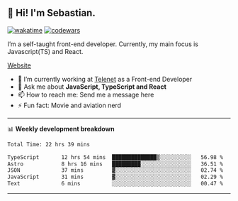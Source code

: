 ## 👋 Hi! I'm Sebastian.

[![wakatime](https://wakatime.com/badge/user/df0036c6-328a-4a39-be9b-e49417ed22a1.svg)](https://wakatime.com/@df0036c6-328a-4a39-be9b-e49417ed22a1)
[![codewars](https://www.codewars.com/users/sebavuye/badges/small)](https://www.codewars.com/users/sebavuye)

I’m a self-taught front-end developer. Currently, my main focus is Javascript(TS) and React.

[Website](https://sebastianvuye.be)

- 🔭 I’m currently working at [Telenet](https://telenet.be/) as a Front-end Developer
- 💬 Ask me about **JavaScript, TypeScript and React**
- 📫 How to reach me: Send me a message here
- ⚡ Fun fact: Movie and aviation nerd

-------

📊 **Weekly development breakdown**

<!--START_SECTION:waka-->

```txt
Total Time: 22 hrs 39 mins

TypeScript       12 hrs 54 mins  ██████████████▒░░░░░░░░░░   56.98 %
Astro            8 hrs 16 mins   █████████░░░░░░░░░░░░░░░░   36.51 %
JSON             37 mins         ▓░░░░░░░░░░░░░░░░░░░░░░░░   02.74 %
JavaScript       31 mins         ▓░░░░░░░░░░░░░░░░░░░░░░░░   02.29 %
Text             6 mins          ░░░░░░░░░░░░░░░░░░░░░░░░░   00.47 %
```

<!--END_SECTION:waka-->
-------
